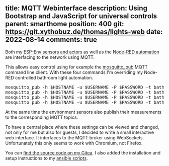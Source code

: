 title: MQTT Webinterface
description: Using Bootstrap and JavaScript for universal controls
parent: smarthome
position: 400
git: https://git.xythobuz.de/thomas/lights-web
date: 2022-08-14
comments: true
---

<!--% backToParent() %-->

Both my [ESP-Env sensors and actors](espenv.html) as well as the [Node-RED automation](nodered.html) are interfacing to the network using MQTT.

This allows easy control using for example the [mosquitto_pub](https://mosquitto.org/man/mosquitto_pub-1.html) MQTT command line client.
With these four commands I'm overriding my Node-RED controlled bathroom light automation.

<pre class="sh_sh">
mosquitto_pub -h $HOSTNAME -u $USERNAME -P $PASSWORD -t bathroom/force_light -r -m none
mosquitto_pub -h $HOSTNAME -u $USERNAME -P $PASSWORD -t bathroom/force_light -r -m big
mosquitto_pub -h $HOSTNAME -u $USERNAME -P $PASSWORD -t bathroom/force_light -r -m small
mosquitto_pub -h $HOSTNAME -u $USERNAME -P $PASSWORD -t bathroom/force_light -r -m off
</pre>

At the same time the environment sensors also publish their measurements to the corresponding MQTT topics.

To have a central place where these settings can be viewed and changed, not only for me but also for guests, I decided to write a small interactive web interface.
It interfaces to the MQTT broker using WebSockets.
Unfortunately this only seems to work with Chromium, not Firefox.

<!--%
lightgallery([
    [ "img/mqtt_lights_web_2.png", "Screenshot of Livingroom controls" ],
    [ "img/mqtt_lights_web.png", "Screenshot of Bathroom controls" ],
])
%-->

You can [find the source code on my Gitea](https://git.xythobuz.de/thomas/lights-web).
I also added the installation and setup instructions to my [ansible scripts](sovereign.html).
